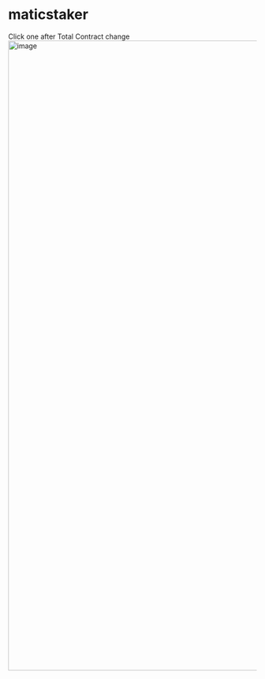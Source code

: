 # maticstaker
Click one after Total Contract change
<img width="1275" alt="image" src="https://user-images.githubusercontent.com/91727716/157570255-9cde8dad-adf5-4ce0-bf16-168221c4cd8b.png">
